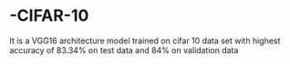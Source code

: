 # -CIFAR-10
It is a VGG16 architecture model trained on cifar 10 data set with highest accuracy of  83.34% on test data and 84% on validation data
